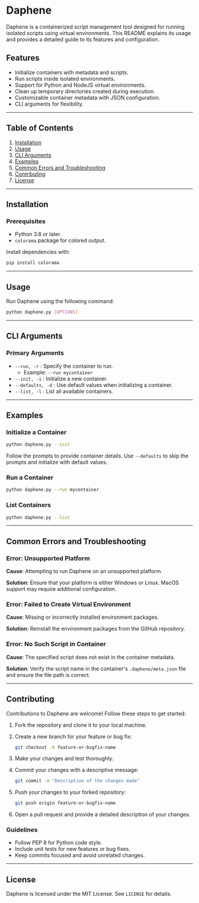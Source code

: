 # Daphene

Daphene is a containerized script management tool designed for running isolated scripts using virtual environments. This README explains its usage and provides a detailed guide to its features and configuration.

## Features

- Initialize containers with metadata and scripts.
- Run scripts inside isolated environments.
- Support for Python and NodeJS virtual environments.
- Clean up temporary directories created during execution.
- Customizable container metadata with JSON configuration.
- CLI arguments for flexibility.

---

## Table of Contents

1. [Installation](#installation)
2. [Usage](#usage)
3. [CLI Arguments](#cli-arguments)
4. [Examples](#examples)
5. [Common Errors and Troubleshooting](#common-errors-and-troubleshooting)
6. [Contributing](#contributing)
7. [License](#license)

---

## Installation

### Prerequisites

- Python 3.8 or later.
- `colorama` package for colored output.

Install dependencies with:

```bash
pip install colorama
```

---

## Usage

Run Daphene using the following command:

```bash
python daphene.py [OPTIONS]
```

---

## CLI Arguments

### Primary Arguments

- `--run, -r` : Specify the container to run.
  - Example: `--run mycontainer`
- `--init, -i` : Initialize a new container.
- `--defaults, -d` : Use default values when initializing a container.
- `--list, -l` : List all available containers.

---

## Examples

### Initialize a Container

```bash
python daphene.py --init
```

Follow the prompts to provide container details. Use `--defaults` to skip the prompts and initialize with default values.

### Run a Container

```bash
python daphene.py --run mycontainer
```

### List Containers

```bash
python daphene.py --list
```

---

## Common Errors and Troubleshooting

### Error: Unsupported Platform

**Cause**: Attempting to run Daphene on an unsupported platform.

**Solution**: Ensure that your platform is either Windows or Linux. MacOS support may require additional configuration.

### Error: Failed to Create Virtual Environment

**Cause**: Missing or incorrectly installed environment packages.

**Solution**: Reinstall the environment packages from the GitHub repository.

### Error: No Such Script in Container

**Cause**: The specified script does not exist in the container metadata.

**Solution**: Verify the script name in the container's `.daphene/meta.json` file and ensure the file path is correct.

---

## Contributing

Contributions to Daphene are welcome! Follow these steps to get started:

1. Fork the repository and clone it to your local machine.
2. Create a new branch for your feature or bug fix:

   ```bash
   git checkout -b feature-or-bugfix-name
   ```

3. Make your changes and test thoroughly.
4. Commit your changes with a descriptive message:

   ```bash
   git commit -m "Description of the changes made"
   ```

5. Push your changes to your forked repository:

   ```bash
   git push origin feature-or-bugfix-name
   ```

6. Open a pull request and provide a detailed description of your changes.

### Guidelines

- Follow PEP 8 for Python code style.
- Include unit tests for new features or bug fixes.
- Keep commits focused and avoid unrelated changes.

---

## License

Daphene is licensed under the MIT License. See `LICENSE` for details.
